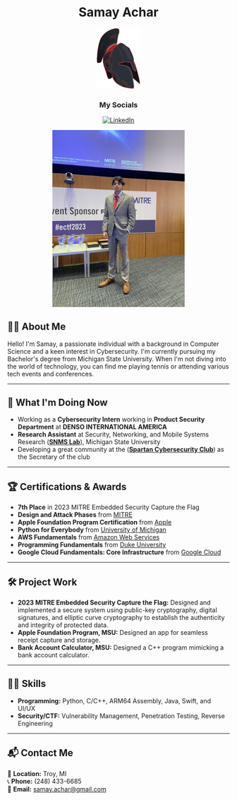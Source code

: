 <div align="center">
    <h1>Samay Achar</h1>
    <img src="https://github.com/Samay2524/SamayAchar/blob/cfb348b49e72149fa2e4cb002b9ee5a43e494b13/logo1.png" alt="Club Logo" width="100">
</div>

<h3 align="center">My Socials</h3>

<div align="center">

[![LinkedIn](https://img.shields.io/badge/LinkedIn-0077B5?style=for-the-badge&logo=linkedin&logoColor=white)](https://www.linkedin.com/in/samay-achar-081962238)

<img src="https://github.com/Samay2524/SamayAchar/blob/9d7aac7bacace1652094470e59e2f4c29eb0b012/1689477293733.jpeg" alt="Samay Achar's Image" width="300">

</div>





## 🙋‍♂️ About Me

Hello! I'm Samay, a passionate individual with a background in Computer Science and a keen interest in Cybersecurity. I'm currently pursuing my Bachelor's degree from Michigan State University. When I'm not diving into the world of technology, you can find me playing tennis or attending various tech events and conferences.

---

## 🚀 What I'm Doing Now

- Working as a **Cybersecurity Intern** working in **Product Security Department** at **DENSO INTERNATIONAL AMERICA**<br/>
- **Research Assistant** at Security, Networking, and Mobile Systems Research (**[SNMS Lab](https://www.cse.msu.edu/~ghtu/research-projects.html)**), Michigan State University
- Developing a great community at the (**[Spartan Cybersecurity Club](https://spartancybersecurityclub.github.io/)**) as the Secretary of the club<br/>


---

## 🏆 Certifications & Awards

- **7th Place** in 2023 MITRE Embedded Security Capture the Flag
- **Design and Attack Phases** from [MITRE](https://credsverse.com/credentials/71e23580-b502-482d-a228-9e61216efc91)
- **Apple Foundation Program Certification** from <a href="https://github.com/Samay2524/SamayAchar/blob/1c72e9df8a444f669f91368cd28e6ba2171db769/AppleCertification.jpg"> Apple</a>
- **Python for Everybody** from [University of Michigan](https://www.coursera.org/account/accomplishments/specialization/XX996R2YBUVR)
- **AWS Fundamentals** from [Amazon Web Services](https://www.coursera.org/account/accomplishments/specialization/XX996R2YBUVR)
- **Programming Fundamentals** from [Duke University](https://www.coursera.org/account/accomplishments/specialization/XX996R2YBUVR)
- **Google Cloud Fundamentals: Core Infrastructure** from [Google Cloud](https://www.coursera.org/account/accomplishments/specialization/XX996R2YBUVR)


---

## 🛠 Project Work

- **2023 MITRE Embedded Security Capture the Flag:** Designed and implemented a secure system using public-key cryptography, digital signatures, and elliptic curve cryptography to establish the authenticity and integrity of protected data.
- **Apple Foundation Program, MSU:** Designed an app for seamless receipt capture and storage.
- **Bank Account Calculator, MSU:** Designed a C++ program mimicking a bank account calculator.

---

## 👨‍💻 Skills

- **Programming:** Python, C/C++, ARM64 Assembly, Java, Swift, and UI/UX
- **Security/CTF:** Vulnerability Management, Penetration Testing, Reverse Engineering

---

## 📬 Contact Me

📍 **Location:** Troy, MI  
📞 **Phone:** (248) 433-6685  
📧 **Email:** [samay.achar@gmail.com](mailto:samay.achar@gmail.com)
